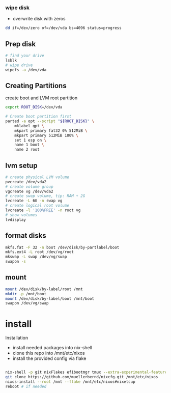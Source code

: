 ### wipe disk

- overwrite disk with zeros

```bash
dd if=/dev/zero of=/dev/vda bs=4096 status=progress
```

## Prep disk

```bash
# find your drive
lsblk
# wipe drive
wipefs -a /dev/vda
```

## Creating Partitions

create boot and LVM root partition

```bash
export ROOT_DISK=/dev/vda

# Create boot partition first
parted -a opt --script "${ROOT_DISK}" \
    mklabel gpt \
    mkpart primary fat32 0% 512MiB \
    mkpart primary 512MiB 100% \
    set 1 esp on \
    name 1 boot \
    name 2 root
```

## lvm setup

```bash
# create physical LVM volume
pvcreate /dev/vda2
# create volume group
vgcreate vg /dev/vda2
# create swap volume, tip: RAM + 2G
lvcreate -L 6G -n swap vg
# create logical root volume
lvcreate -l '100%FREE' -n root vg
# show volumes
lvdisplay
```

## format disks

```bash
mkfs.fat -F 32 -n boot /dev/disk/by-partlabel/boot
mkfs.ext4 -L root /dev/vg/root
mkswap -L swap /dev/vg/swap
swapon -s
```

## mount

```bash
mount /dev/disk/by-label/root /mnt
mkdir -p /mnt/boot
mount /dev/disk/by-label/boot /mnt/boot
swapon /dev/vg/swap
```

# install

Installation

* install needed packages into nix-shell
* clone this repo into /mnt/etc/nixos
* install the provided config via flake

```bash

nix-shell -p git nixFlakes efibootmgr tmux --extra-experimental-features flakes
git clone https://github.com/muellerbernd/nixcfg.git /mnt/etc/nixos
nixos-install --root /mnt --flake /mnt/etc/nixos#nixetcup
reboot # if needed
```
